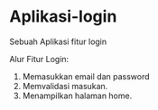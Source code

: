# Aplikasi-login
Sebuah Aplikasi fitur login

Alur Fitur Login:
1. Memasukkan email dan password
2. Memvalidasi masukan.
3. Menampilkan halaman home.
